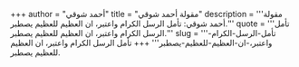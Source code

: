 +++
author = "أحمد شوقي"
title = "مقولة أحمد شوقي"
description = '''مقولة أحمد شوقي: تأمل الرسل الكرام واعتبر، ان العظيم للعظيم يصطبر.'''
quote = '''تأمل الرسل الكرام واعتبر، ان العظيم للعظيم يصطبر.'''
slug = '''تأمل-الرسل-الكرام-واعتبر،-ان-العظيم-للعظيم-يصطبر'''
+++
تأمل الرسل الكرام واعتبر، ان العظيم للعظيم يصطبر.
